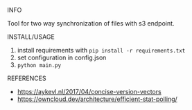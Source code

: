 INFO

Tool for two way synchronization of files with s3 endpoint.

INSTALL/USAGE

1. install requirements with `pip install -r requirements.txt`
2. set configuration in config.json
3. `python main.py`

REFERENCES
- https://aykevl.nl/2017/04/concise-version-vectors
- https://owncloud.dev/architecture/efficient-stat-polling/
